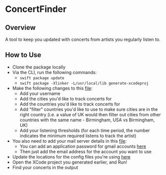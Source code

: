 # ConcertFinder

## Overview

A tool to keep you updated with concerts from artists you regularly listen to.

## How to Use
 * Clone the package locally
 * Via the CLI, run the following commands:
   * `swift package update`
   * `swift package -Xlinker -L/usr/local/lib generate-xcodeproj`
 * Make the following changes to this [file](https://github.com/RyanMKrol/ConcertFinder/blob/master/Sources/ConcertFinderLib/Config.json):
   * Add your username
   * Add the cities you'd like to track concerts for
   * Add the countries you'd like to track concerts for
   * Add "filter" countries you'd like to use to make sure cities are in the right country (i.e. a value of UK would then filter out cities from other countries with the same name -  Birmingham, USA vs Birmingham, UK)
   * Add your listening thresholds (for each time period, the number indicates the minimum required listens to track the artist)
 * You also need to add your mail server details in this [file](https://github.com/RyanMKrol/ConcertFinder/blob/master/Sources/ConcertFinderLib/EmailConfig.json):
   * You can add an application password for gmail accounts [here](https://myaccount.google.com/apppasswords)
   * Then just add the email address for the account you want to use
 * Update the locations for the config files you're using [here](https://github.com/RyanMKrol/ConcertFinder/blob/master/Sources/ConcertFinderLib/Utils/ConfigLoader.swift#L18)
 * Open the XCode project you generated earlier, and Run!
 * Find your concerts in the output

